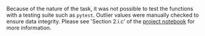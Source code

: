 Because of the nature of the task, it was not possible to test the functions with a testing suite such as `pytest`. Outlier values were manually checked to ensure data integrity. Please see 'Section 2.i.c' of the [project notebook](../../notebooks/model_training_overview.ipynb) for more information.